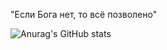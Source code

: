 "Если Бога нет, то всё позволено"

![Anurag's GitHub stats](https://github-readme-stats.vercel.app/api?username=PavelSmerdiakov&show_icons=true&theme=radical)
<!---
PavelSmerdiakov/PavelSmerdiakov is a ✨ special ✨ repository because its `README.md` (this file) appears on your GitHub profile.
You can click the Preview link to take a look at your changes.
--->
